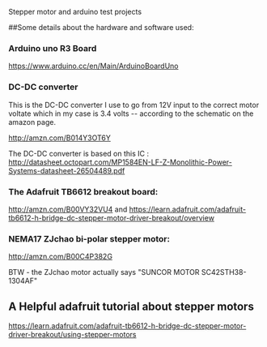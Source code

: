 Stepper motor and arduino test projects

##Some details about the hardware and software used:

### Arduino uno R3 Board
https://www.arduino.cc/en/Main/ArduinoBoardUno

### DC-DC converter
This is the DC-DC converter I use to go from 12V input to the correct motor voltate
which in my case is 3.4 volts -- according to the schematic on the amazon page.

http://amzn.com/B014Y3OT6Y

The DC-DC converter is based on this IC : 
http://datasheet.octopart.com/MP1584EN-LF-Z-Monolithic-Power-Systems-datasheet-26504489.pdf

### The Adafruit TB6612 breakout board: 
http://amzn.com/B00VY32VU4 and https://learn.adafruit.com/adafruit-tb6612-h-bridge-dc-stepper-motor-driver-breakout/overview

### NEMA17 ZJchao bi-polar stepper motor: 
http://amzn.com/B00C4P382G 

BTW - the ZJchao motor actually says "SUNCOR MOTOR SC42STH38-1304AF"

## A Helpful adafruit tutorial about stepper motors
https://learn.adafruit.com/adafruit-tb6612-h-bridge-dc-stepper-motor-driver-breakout/using-stepper-motors

